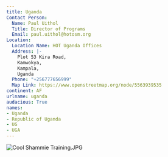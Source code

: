```yaml
---
title: Uganda
Contact Person:
  Name: Paul Uithol
  Title: Director of Programs
  Email: paul.uithol@hotosm.org
Location:
  Location Name: HOT Uganda Offices
  Address: |-
    Plot 53 Kira Road,
    Kamwokya,
    Kampala,
    Uganda
  Phone: "+256777656999"
  Map Link: https://www.openstreetmap.org/node/5563939535
continent: AF
urlname: uganda
audacious: True
names:
- Uganda
- Republic of Uganda
- UG
- UGA
---
```


![Cool Shammie Training.JPG](/uploads/Cool%20Shammie%20Training.JPG)
